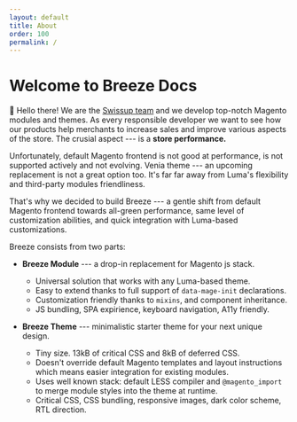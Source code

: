```yaml
---
layout: default
title: About
order: 100
permalink: /
---
```


# Welcome to Breeze Docs

👋 Hello there! We are the [Swissup team](https://github.com/swissup) and we develop
top-notch Magento modules and themes. As every responsible developer we want
to see how our products help merchants to increase sales and improve various
aspects of the store. The crusial aspect --- is a **store performance.**

Unfortunately, default Magento frontend is not good at performance, is not
supported actively and not evolving. Venia theme --- an upcoming replacement
is not a great option too. It's far far away from Luma's flexibility and
third-party modules friendliness.

That's why we decided to build Breeze --- a gentle shift from default
Magento frontend towards all-green performance, same level of customization
abilities, and quick integration with Luma-based customizations.

Breeze consists from two parts:

 -  **Breeze Module** --- a drop-in replacement for Magento js stack.

    - Universal solution that works with any Luma-based theme.
    - Easy to extend thanks to full support of `data-mage-init` declarations.
    - Customization friendly thanks to `mixins`, and component inheritance.
    - JS bundling, SPA expirience, keyboard navigation, A11y friendly.

 -  **Breeze Theme** --- minimalistic starter theme for your next unique design.

    - Tiny size. 13kB of critical CSS and 8kB of deferred CSS.
    - Doesn't override default Magento templates and layout instructions which
      means easier integration for existing modules.
    - Uses well known stack: default LESS compiler and `@magento_import`
      to merge module styles into the theme at runtime.
    - Critical CSS, CSS bundling, responsive images, dark color scheme, RTL direction.
